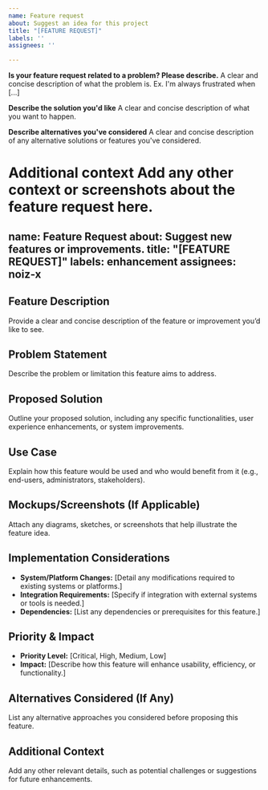 ```yaml
---
name: Feature request
about: Suggest an idea for this project
title: "[FEATURE REQUEST]"
labels: ''
assignees: ''

---
```


**Is your feature request related to a problem? Please describe.**
A clear and concise description of what the problem is. Ex. I'm always frustrated when [...]

**Describe the solution you'd like**
A clear and concise description of what you want to happen.

**Describe alternatives you've considered**
A clear and concise description of any alternative solutions or features you've considered.

**Additional context**
Add any other context or screenshots about the feature request here.
=======
name: Feature Request
about: Suggest new features or improvements.
title: "[FEATURE REQUEST]"
labels: enhancement
assignees: noiz-x
---

## **Feature Description**
Provide a clear and concise description of the feature or improvement you’d like to see.

## **Problem Statement**
Describe the problem or limitation this feature aims to address.

## **Proposed Solution**
Outline your proposed solution, including any specific functionalities, user experience enhancements, or system improvements.

## **Use Case**
Explain how this feature would be used and who would benefit from it (e.g., end-users, administrators, stakeholders).

## **Mockups/Screenshots (If Applicable)**
Attach any diagrams, sketches, or screenshots that help illustrate the feature idea.

## **Implementation Considerations**
- **System/Platform Changes:** [Detail any modifications required to existing systems or platforms.]
- **Integration Requirements:** [Specify if integration with external systems or tools is needed.]
- **Dependencies:** [List any dependencies or prerequisites for this feature.]

## **Priority & Impact**
- **Priority Level:** [Critical, High, Medium, Low]
- **Impact:** [Describe how this feature will enhance usability, efficiency, or functionality.]

## **Alternatives Considered (If Any)**
List any alternative approaches you considered before proposing this feature.

## **Additional Context**
Add any other relevant details, such as potential challenges or suggestions for future enhancements.
